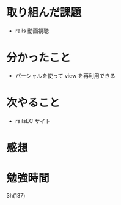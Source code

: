 # 取り組んだ課題

- rails 動画視聴

# 分かったこと

- パーシャルを使って view を再利用できる

# 次やること

- railsEC サイト

# 感想

# 勉強時間

3h(137)
